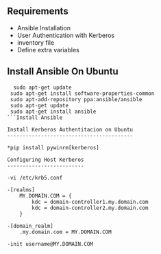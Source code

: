 Requirements
------------

- Ansible Installation
- User Authentication with Kerberos
- inventory file
- Define extra variables

Install Ansible On Ubuntu
-------------------------

```Install Ansible
  sudo apt-get update
 sudo apt-get install software-properties-common
 sudo apt-add-repository ppa:ansible/ansible
 sudo apt-get update
 sudo apt-get install ansible
```Install Ansible

Install Kerberos Authentitacion on Ubuntu
-----------------------------------------

*pip install pywinrm[kerberos]

Configuring Host Kerberos
-------------------------

-vi /etc/krb5.conf

-[realms]
    MY.DOMAIN.COM = {
        kdc = domain-controller1.my.domain.com
        kdc = domain-controller2.my.domain.com
    }
    
-[domain_realm]
    .my.domain.com = MY.DOMAIN.COM
    
-init username@MY.DOMAIN.COM
 










